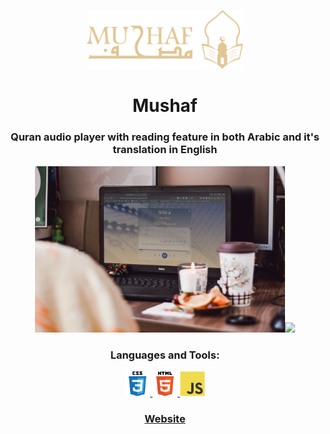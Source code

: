 <p align="center"><img src="https://raw.githubusercontent.com/Mahmoud46/Mushaf_quran_reader_and_audio_player/28eb1fbd7e71773040ba6bc7e0db1d6332a84e5c/imgs/main-logo.svg" width="250"></p>
<h1 align="center">Mushaf</h1>
<h3 align="center">Quran audio player with reading feature in both Arabic and it's translation in English</h3>
<p align="center"><img src="https://raw.githubusercontent.com/Mahmoud46/Mushaf_quran_reader_and_audio_player/main/501521%20DELL%20PC%20with%20xmas%20stuff.jpg" width="400"><img src="https://github.com/Mahmoud46/Mushaf_quran_reader_and_audio_player/blob/main/Mushaf.gif?raw=true" width="475">
</p>
<h3 align="center">Languages and Tools:</h3>
<p align="center"> <a href="https://www.w3schools.com/css/" target="_blank" rel="noreferrer"> <img src="https://raw.githubusercontent.com/devicons/devicon/master/icons/css3/css3-original-wordmark.svg" alt="css3" width="40" height="40"/> </a> <a href="https://www.w3.org/html/" target="_blank" rel="noreferrer"> <img src="https://raw.githubusercontent.com/devicons/devicon/master/icons/html5/html5-original-wordmark.svg" alt="html5" width="40" height="40"/> </a> <a href="https://developer.mozilla.org/en-US/docs/Web/JavaScript" target="_blank" rel="noreferrer"> <img src="https://raw.githubusercontent.com/devicons/devicon/master/icons/javascript/javascript-original.svg" alt="javascript" width="40" height="40"/> </a> </p>
<h3 align="center"><a href="https://mahmoud46.github.io/Mushaf_quran_reader_and_audio_player/">Website</a></p>

